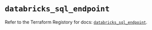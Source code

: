 # `databricks_sql_endpoint`

Refer to the Terraform Registory for docs: [`databricks_sql_endpoint`](https://registry.terraform.io/providers/databricks/databricks/1.27.0/docs/resources/sql_endpoint).
